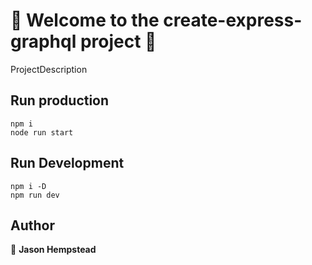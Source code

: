 # 👋 Welcome to the create-express-graphql project 👋

  ProjectDescription

## Run production  

```shell
npm i
node run start
```

## Run Development  

```shell
npm i -D
npm run dev
```
  
## Author  

👤 **Jason Hempstead**  
